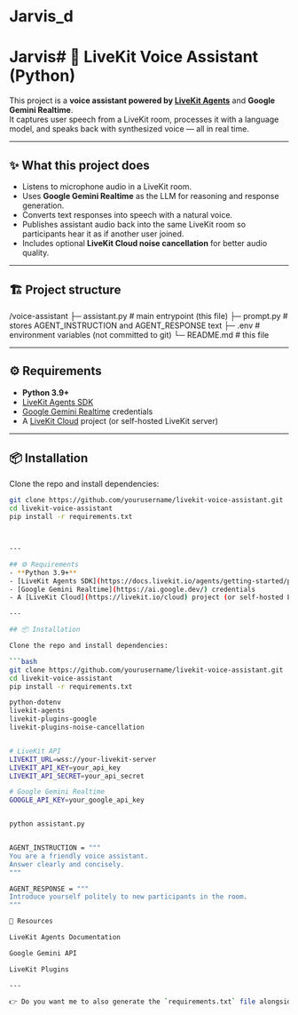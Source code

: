 # Jarvis_d
# Jarvis# 🎤 LiveKit Voice Assistant (Python)

This project is a **voice assistant powered by [LiveKit Agents](https://docs.livekit.io/agents/)** and **Google Gemini Realtime**.  
It captures user speech from a LiveKit room, processes it with a language model, and speaks back with synthesized voice — all in real time.

---

## ✨ What this project does
- Listens to microphone audio in a LiveKit room.
- Uses **Google Gemini Realtime** as the LLM for reasoning and response generation.
- Converts text responses into speech with a natural voice.
- Publishes assistant audio back into the same LiveKit room so participants hear it as if another user joined.
- Includes optional **LiveKit Cloud noise cancellation** for better audio quality.

---

## 🏗️ Project structure
/voice-assistant
├─ assistant.py # main entrypoint (this file)
├─ prompt.py # stores AGENT_INSTRUCTION and AGENT_RESPONSE text
├─ .env # environment variables (not committed to git)
└─ README.md # this file


---

## ⚙️ Requirements
- **Python 3.9+**
- [LiveKit Agents SDK](https://docs.livekit.io/agents/getting-started/python/)
- [Google Gemini Realtime](https://ai.google.dev/) credentials
- A [LiveKit Cloud](https://livekit.io/cloud) project (or self-hosted LiveKit server)

---

## 📦 Installation

Clone the repo and install dependencies:

```bash
git clone https://github.com/yourusername/livekit-voice-assistant.git
cd livekit-voice-assistant
pip install -r requirements.txt



---

## ⚙️ Requirements
- **Python 3.9+**
- [LiveKit Agents SDK](https://docs.livekit.io/agents/getting-started/python/)
- [Google Gemini Realtime](https://ai.google.dev/) credentials
- A [LiveKit Cloud](https://livekit.io/cloud) project (or self-hosted LiveKit server)

---

## 📦 Installation

Clone the repo and install dependencies:

```bash
git clone https://github.com/yourusername/livekit-voice-assistant.git
cd livekit-voice-assistant
pip install -r requirements.txt

python-dotenv
livekit-agents
livekit-plugins-google
livekit-plugins-noise-cancellation


# LiveKit API
LIVEKIT_URL=wss://your-livekit-server
LIVEKIT_API_KEY=your_api_key
LIVEKIT_API_SECRET=your_api_secret

# Google Gemini Realtime
GOOGLE_API_KEY=your_google_api_key


python assistant.py


AGENT_INSTRUCTION = """
You are a friendly voice assistant.
Answer clearly and concisely.
"""

AGENT_RESPONSE = """
Introduce yourself politely to new participants in the room.
"""

📖 Resources

LiveKit Agents Documentation

Google Gemini API

LiveKit Plugins

---

👉 Do you want me to also generate the `requirements.txt` file alongside this README so your GitHub repo is **ready to clone and run**?
